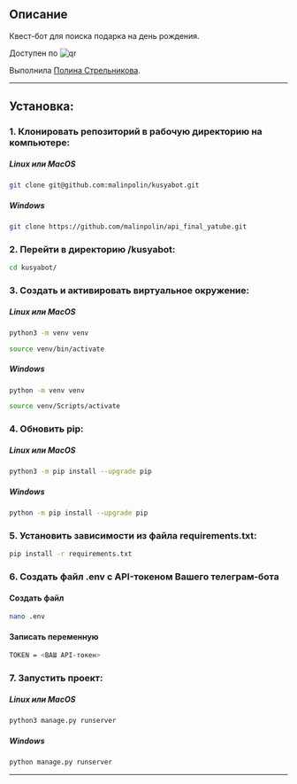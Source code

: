 ## Описание

Квест-бот для поиска подарка на день рождения.

Доступен по 
![qr](https://github.com/malinpolin/kusyabot/assets/98105796/7c47abea-94ed-41eb-ade1-3b13ba3e42fb)



Выполнила [Полина Стрельникова](https://https://github.com/malinpolin).

_____________________________________________________________________________________________________________________________________
## Установка:

### 1. Клонировать репозиторий в рабочую директорию на компьютере:

##### Linux или MacOS
```bash
git clone git@github.com:malinpolin/kusyabot.git
```
##### Windows
```bash
git clone https://github.com/malinpolin/api_final_yatube.git
```

### 2. Перейти в директорию /kusyabot: 

```bash
cd kusyabot/
```

### 3. Cоздать и активировать виртуальное окружение: 

##### Linux или MacOS
```bash
python3 -m venv venv
```
```bash
source venv/bin/activate
```
##### Windows
```bash
python -m venv venv
```
```bash
source venv/Scripts/activate
```

### 4. Обновить pip:
##### Linux или MacOS
```bash
python3 -m pip install --upgrade pip
```
##### Windows
```bash
python -m pip install --upgrade pip
```

### 5. Установить зависимости из файла requirements.txt:

```bash
pip install -r requirements.txt
```

### 6. Создать файл .env с API-токеном Вашего телеграм-бота
#### Создать файл
```bash
nano .env
```
#### Записать переменную
```bash
TOKEN = <ВАШ API-токен>
```

### 7. Запустить проект:
##### Linux или MacOS
```bash
python3 manage.py runserver
```
##### Windows
```bash
python manage.py runserver
```

_____________________________________________________________________________________________________________________________________
